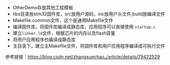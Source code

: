 - OtherDemo存放其他工程模板
- libs目录放stm32固件库，src放用户源码，inc放用户头文件,build放编译文件
- Makefile.common文件，这个是通用Makefile文件
- 编译固件库，将固件库编译成静态库，应用程序可以直接使用 `startup.c`
- 建立`linker.ld`文件，根据芯片的内存以及flash容量
- 将用户应用程序也编译成静态库
- 主目录下，建立主Makefile文件，将固件库和用户应用程序编译成可执行文件


参考链接：https://blog.csdn.net/zhangxuechao_/article/details/79422529
